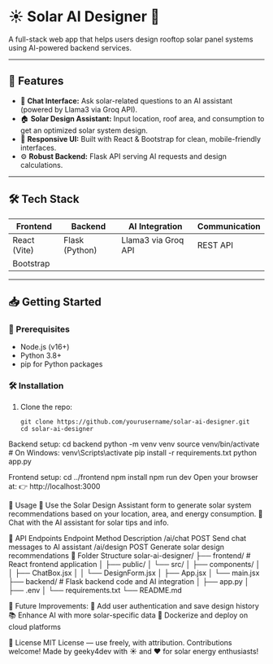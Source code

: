 # ☀️ Solar AI Designer 🌱
A full-stack web app that helps users design rooftop solar panel systems using AI-powered backend services.

---

## 🚀 Features

- 💬 **Chat Interface:** Ask solar-related questions to an AI assistant (powered by Llama3 via Groq API).  
- 🏠 **Solar Design Assistant:** Input location, roof area, and consumption to get an optimized solar system design.  
- 📱 **Responsive UI:** Built with React & Bootstrap for clean, mobile-friendly interfaces.  
- ⚙️ **Robust Backend:** Flask API serving AI requests and design calculations.

---

## 🛠️ Tech Stack

| Frontend     | Backend        | AI Integration       | Communication   |
|--------------|----------------|----------------------|-----------------|
| React (Vite) | Flask (Python) | Llama3 via Groq API  | REST API        |
| Bootstrap    |                |                      |                 |

		

---

## 📥 Getting Started
### 🔧 Prerequisites
- Node.js (v16+)  
- Python 3.8+  
- pip for Python packages  

### 🛠️ Installation

1. Clone the repo:
   ```
   git clone https://github.com/yourusername/solar-ai-designer.git
   cd solar-ai-designer

Backend setup:
cd backend
python -m venv venv
source venv/bin/activate  # On Windows: venv\Scripts\activate
pip install -r requirements.txt
python app.py

Frontend setup:
cd ../frontend
npm install
npm run dev
Open your browser at:
👉 http://localhost:3000

🎯 Usage
🏡 Use the Solar Design Assistant form to generate solar system recommendations based on your location, area, and energy consumption.
🤖 Chat with the AI assistant for solar tips and info.



🔌 API Endpoints
Endpoint	Method	Description
/ai/chat	POST	Send chat messages to AI assistant
/ai/design	POST	Generate solar design recommendations
📁 Folder Structure
solar-ai-designer/
├── frontend/   # React frontend application
│   ├── public/
│   └── src/
│       ├── components/
│       │   ├── ChatBox.jsx
│       │   └── DesignForm.jsx
│       ├── App.jsx
│       └── main.jsx
├── backend/    # Flask backend code and AI integration
│   ├── app.py
│   ├── .env
│   └── requirements.txt
└── README.md

🌟 Future Improvements:
🔐 Add user authentication and save design history
📚 Enhance AI with more solar-specific data
🐳 Dockerize and deploy on cloud platforms

📄 License
MIT License — use freely, with attribution. Contributions welcome!
Made by geeky4dev with ☀️ and ❤️ for solar energy enthusiasts!
